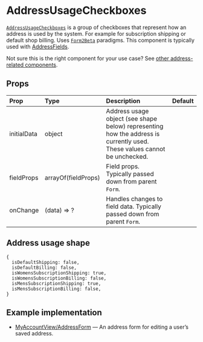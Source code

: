 # AddressUsageCheckboxes

[`AddressUsageCheckboxes`](https://github.com/zakness/birchbox-gitbook/tree/1ad9356b440d8ffd191f6222475ef6f0c15444b0/src/components/Addresses/AddressUsageCheckboxes/index.js) is a group of checkboxes that represent how an address is used by the system. For example for subscription shipping or default shop billing. Uses [`Form2Beta`](form.md) paradigms. This component is typically used with [AddressFields](addressfields.md).

Not sure this is the right component for your use case? See [other address-related components](../guides/addresses.md).

## Props

| Prop | Type | Description | Default |
| :--- | :--- | :--- | :--- |
| initialData | object | Address usage object \(see shape below\) representing how the address is currently used. These values cannot be unchecked. |  |
| fieldProps | arrayOf\(fieldProps\) | Field props. Typically passed down from parent `Form`. |  |
| onChange | \(data\) =&gt; ? | Handles changes to field data. Typically passed down from parent `Form`. |  |

## Address usage shape

```text
{
  isDefaultShipping: false,
  isDefaultBilling: false,
  isWomensSubscriptionShipping: true,
  isWomensSubscriptionBilling: false,
  isMensSubscriptionShipping: true,
  isMensSubscriptionBilling: false,
}
```

## Example implementation

* [MyAccountView/AddressForm](https://github.com/zakness/birchbox-gitbook/tree/1ad9356b440d8ffd191f6222475ef6f0c15444b0/src/views/account/MyAccountView/AddressDetails/AddressForm/index.js) — An address form for editing a user’s saved address.

